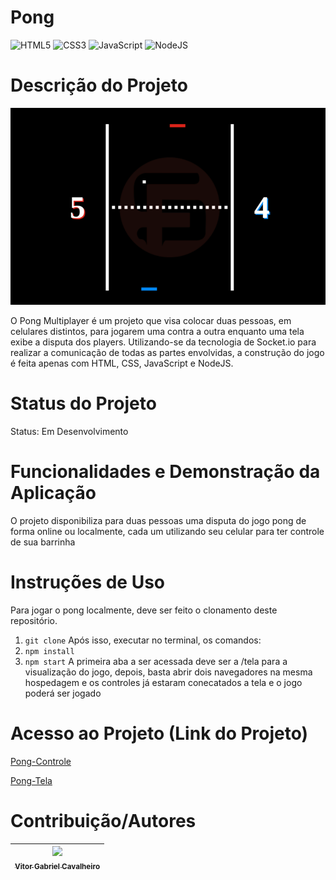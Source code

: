 # Pong

![HTML5](https://img.shields.io/badge/html5-%23E34F26.svg?style=for-the-badge&logo=html5&logoColor=white)
![CSS3](https://img.shields.io/badge/css3-%231572B6.svg?style=for-the-badge&logo=css3&logoColor=white)
![JavaScript](https://img.shields.io/badge/javascript-%23323330.svg?style=for-the-badge&logo=javascript&logoColor=%23F7DF1E)
![NodeJS](https://img.shields.io/badge/node.js-6DA55F?style=for-the-badge&logo=node.js&logoColor=white)

# Descrição do Projeto
![Partida de Pong](./partida-de-pong.png)


O Pong Multiplayer é um projeto que visa colocar duas pessoas, em celulares distintos, para jogarem uma contra a outra enquanto uma tela
exibe a disputa dos players. Utilizando-se da tecnologia de Socket.io para realizar a comunicação de todas as partes envolvidas, a construção
do jogo é feita apenas com HTML, CSS, JavaScript e NodeJS.

# Status do Projeto
Status: Em Desenvolvimento

# Funcionalidades e Demonstração da Aplicação
O projeto disponibiliza para duas pessoas uma disputa do jogo pong de forma online ou localmente, cada um utilizando seu celular para ter controle
de sua barrinha

# Instruções de Uso
Para jogar o pong localmente, deve ser feito o clonamento deste repositório.
1. `git clone`
Após isso, executar no terminal, os comandos:
2. `npm install`
3. `npm start`
A primeira aba a ser acessada deve ser a /tela para a visualização do jogo, depois, basta abrir dois navegadores na mesma hospedagem e os controles já estaram conecatados a tela e o jogo poderá ser jogado



# Acesso ao Projeto (Link do Projeto)
[Pong-Controle](https://pong.fabsoftware.itp.ifsp.edu.br/)

[Pong-Tela](https://pong.fabsoftware.itp.ifsp.edu.br/tela/)

# Contribuição/Autores
| [<img loading="lazy" src="https://avatars.githubusercontent.com/u/126813410?v=4" width=115><br><sub>Vitor Gabriel Cavalheiro</sub>](https://github.com/Vitor-G-Cavalheiro) |
| :---: |
